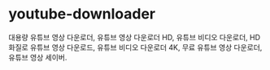 # youtube-downloader
대용량 유튜브 영상 다운로더, 유튜브 영상 다운로더 HD, 유튜브 비디오 다운로더, HD 화질로 유튜브 영상 다운로드, 유튜브 비디오 다운로더 4K, 무료 유튜브 영상 다운로더, 유튜브 영상 세이버.
